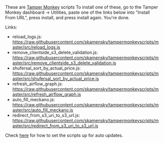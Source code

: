 
These are [Tamper Monkey](https://chrome.google.com/webstore/detail/tampermonkey/dhdgffkkebhmkfjojejmpbldmpobfkfo?hl=en) scripts
To install one of these, go to the Tamper Monkey dashboard -> Utilities, paste one of the links below into "Install From URL", press install, and press install again. You're done.

Links:

* reload_logs.js: https://raw.githubusercontent.com/skamensky/tampermonkeyscripts/master/src/reload_logs.js
* remove_clientside_s3_delete_validation.js: https://raw.githubusercontent.com/skamensky/tampermonkeyscripts/master/src/remove_clientside_s3_delete_validation.js
* shufersal_sort_by_actual_price.js: https://raw.githubusercontent.com/skamensky/tampermonkeyscripts/master/src/shufersal_sort_by_actual_price.js
* refresh_airflow_graph.js: https://raw.githubusercontent.com/skamensky/tampermonkeyscripts/master/src/refresh_airflow_graph.js
* auto_fill_meckano.js: https://raw.githubusercontent.com/skamensky/tampermonkeyscripts/master/src/auto_fill_meckano.js
* redirect_from_s3_uri_to_s3_url.js: https://raw.githubusercontent.com/skamensky/tampermonkeyscripts/master/src/redirect_from_s3_uri_to_s3_url.js



Check [here](https://www.tampermonkey.net/index.php?version=4.10&ext=dhdg&updated=true#script_update) for how to set the scripts up for auto updates.
